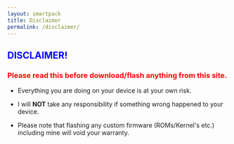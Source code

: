```yaml
---
layout: smartpack
title: Disclaimer
permalink: /disclaimer/
---
```


<h2 style="color: blue">DISCLAIMER!</h2>

<h3 style="color: red">Please read this before download/flash anything from this site.</h3> 

* Everything you are doing on your device is at your own risk.

* I will <strong>NOT</strong> take any responsibility if something wrong happened to your device.

* Please note that flashing any custom firmware (ROMs/Kernel's etc.) including mine will void your warranty.
